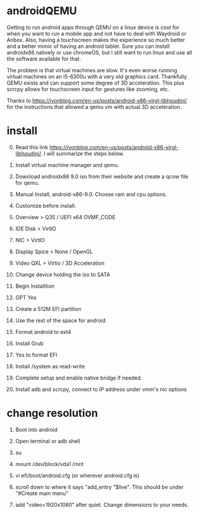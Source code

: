# androidQEMU
Getting to run android apps through QEMU on a linux device is cool for when you want to run a mobile app and not have to deal with Waydroid or Anbox. Also, having a touchscreen makes the experience so much better and a better mimic of having an android tablet. Sure you can install androidx86 natively or use chromeOS, but I still want to run linux and use all the software available for that.

The problem is that virtual machines are slow. It's even worse running virtual machines on an i5-6300u with a very old graphics card. Thankfully QEMU exists and can support some degree of 3D acceleration. This plus scrcpy allows for touchscreen input for gestures like zooming, etc.

Thanks to https://ivonblog.com/en-us/posts/android-x86-virgl-libhoudini/ for the instructions that allowed a qemu vm with actual 3D acceleration.

# install
0) Read this link https://ivonblog.com/en-us/posts/android-x86-virgl-libhoudini/. I will summarize the steps below.

1) Install virtual machine manager and qemu.

2) Download androidx86 9.0 iso from their website and create a qcow file for qemu.  

3) Manual Install, android-x86-9.0. Choose ram and cpu options.

4) Customize before install.

5) Overview > Q35 / UEFI x64 OVMF_CODE

6) IDE Disk > VirtIO

7) NIC > VirtIO

8) Display Spice > None / OpenGL

9) Video QXL > Virtio / 3D Acceleration

10) Change device holding the iso to SATA

11) Begin Installtion

12) GPT Yes

13) Create a 512M EFI partition

14) Use the rest of the space for android

15) Format android to ext4

16) Install Grub

17) Yes to format EFI

18) Install /system as read-write

19) Complete setup and enable native bridge if needed.

20) Install adb and scrcpy, connect to IP address under vmm's nic options

# change resolution

1) Boot into android

2) Open terminal or adb shell

3) su

4) mount /dev/block/vda1 /mnt

5) vi efi/boot/android.cfg (or wherever android.cfg is)

6) scroll down to where it says "add_entry "$live". This should be under "#Create main menu"

7) add "video=1920x1080" after quiet. Change dimensions to your needs.